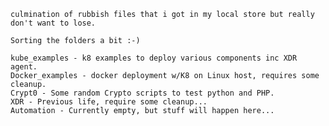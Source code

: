 
    culmination of rubbish files that i got in my local store but really don't want to lose.

    Sorting the folders a bit :-)

    kube_examples - k8 examples to deploy various components inc XDR agent.
    Docker_examples - docker deployment w/K8 on Linux host, requires some cleanup.
    Crypt0 - Some random Crypto scripts to test python and PHP.
    XDR - Previous life, require some cleanup...
    Automation - Currently empty, but stuff will happen here...